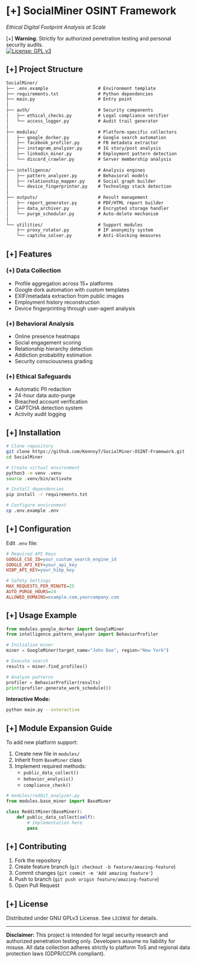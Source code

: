 # [+] SocialMiner OSINT Framework

*Ethical Digital Footprint Analysis at Scale*

[+] **Warning**: Strictly for authorized penetration testing and personal security audits.  
[![License: GPL v3](https://img.shields.io/badge/License-GPLv3-blue.svg)](https://www.gnu.org/licenses/gpl-3.0)

<!-- ![SocialMiner Demo](https://via.placeholder.com/800x400.png?text=SocialMiner+Interface+Preview) -->

## [+] Project Structure

```markdown
SocialMiner/
├── .env.example                   # Environment template
├── requirements.txt               # Python dependencies
├── main.py                        # Entry point
│
├── auth/                          # Security components
│   ├── ethical_checks.py          # Legal compliance verifier
│   └── access_logger.py           # Audit trail generator
│
├── modules/                       # Platform-specific collectors
│   ├── google_dorker.py           # Google search automation
│   ├── facebook_profiler.py       # FB metadata extractor
│   ├── instagram_analyzer.py      # IG story/post analysis 
│   ├── linkedin_miner.py          # Employment pattern detection
│   └── discord_crawler.py         # Server membership analysis
│
├── intelligence/                  # Analysis engines
│   ├── pattern_analyzer.py        # Behavioral models
│   ├── relationship_mapper.py     # Social graph builder
│   └── device_fingerprinter.py    # Technology stack detection
│
├── outputs/                       # Result management
│   ├── report_generator.py        # PDF/HTML report builder
│   ├── data_archiver.py           # Encrypted storage handler
│   └── purge_scheduler.py         # Auto-delete mechanism
│
└── utilities/                     # Support modules
    ├── proxy_rotator.py           # IP anonymity system
    └── captcha_solver.py          # Anti-blocking measures
```

## [+] Features

### (+) Data Collection
- Profile aggregation across 15+ platforms
- Google dork automation with custom templates
- EXIF/metadata extraction from public images
- Employment history reconstruction
- Device fingerprinting through user-agent analysis

### (+) Behavioral Analysis
- Online presence heatmaps
- Social engagement scoring
- Relationship hierarchy detection
- Addiction probability estimation
- Security consciousness grading

### (+) Ethical Safeguards
- Automatic PII redaction
- 24-hour data auto-purge
- Breached account verification
- CAPTCHA detection system
- Activity audit logging

## [+] Installation

```bash
# Clone repository
git clone https://github.com/Kennny7/SocialMiner-OSINT-Framework.git
cd SocialMiner

# Create virtual environment
python3 -m venv .venv
source .venv/bin/activate

# Install dependencies
pip install -r requirements.txt

# Configure environment
cp .env.example .env
```

## [+] Configuration

Edit `.env` file:
```ini
# Required API Keys
GOOGLE_CSE_ID=your_custom_search_engine_id
GOOGLE_API_KEY=your_api_key
HIBP_API_KEY=your_hibp_key

# Safety Settings
MAX_REQUESTS_PER_MINUTE=25
AUTO_PURGE_HOURS=24
ALLOWED_DOMAINS=example.com,yourcompany.com
```

## [+] Usage Example

```python
from modules.google_dorker import GoogleMiner
from intelligence.pattern_analyzer import BehaviorProfiler

# Initialize miner
miner = GoogleMiner(target_name="John Doe", region="New York")

# Execute search
results = miner.find_profiles()

# Analyze patterns
profiler = BehaviorProfiler(results)
print(profiler.generate_work_schedule())
```

**Interactive Mode:**
```bash
python main.py --interactive
```

## [+] Module Expansion Guide

To add new platform support:
1. Create new file in `modules/`
2. Inherit from `BaseMiner` class
3. Implement required methods:
   - `public_data_collect()`
   - `behavior_analysis()`
   - `compliance_check()`

```python
# modules/reddit_analyzer.py
from modules.base_miner import BaseMiner

class RedditMiner(BaseMiner):
    def public_data_collect(self):
        # Implementation here
        pass
```

## [+] Contributing

1. Fork the repository
2. Create feature branch (`git checkout -b feature/amazing-feature`)
3. Commit changes (`git commit -m 'Add amazing feature'`)
4. Push to branch (`git push origin feature/amazing-feature`)
5. Open Pull Request

## [+] License

Distributed under GNU GPLv3 License. See `LICENSE` for details.

---

**Disclaimer:** This project is intended for legal security research and authorized penetration testing only. Developers assume no liability for misuse. All data collection adheres strictly to platform ToS and regional data protection laws (GDPR/CCPA compliant).

